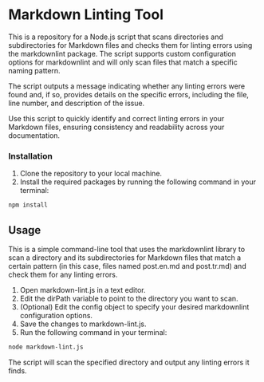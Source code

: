 # Markdown Linting Tool

This is a repository for a Node.js script that scans directories and subdirectories for Markdown files and checks them for linting errors using the markdownlint package. The script supports custom configuration options for markdownlint and will only scan files that match a specific naming pattern.

The script outputs a message indicating whether any linting errors were found and, if so, provides details on the specific errors, including the file, line number, and description of the issue.

Use this script to quickly identify and correct linting errors in your Markdown files, ensuring consistency and readability across your documentation.

### Installation
1. Clone the repository to your local machine.
2. Install the required packages by running the following command in your terminal:

```bash
npm install
```

## Usage

This is a simple command-line tool that uses the markdownlint library to scan a directory and its subdirectories for Markdown files that match a certain pattern (in this case, files named post.en.md and post.tr.md) and check them for any linting errors.

1. Open markdown-lint.js in a text editor.
2. Edit the dirPath variable to point to the directory you want to scan.
3. (Optional) Edit the config object to specify your desired markdownlint configuration options.
4. Save the changes to markdown-lint.js.
5. Run the following command in your terminal:

```bash
node markdown-lint.js
```

The script will scan the specified directory and output any linting errors it finds.
